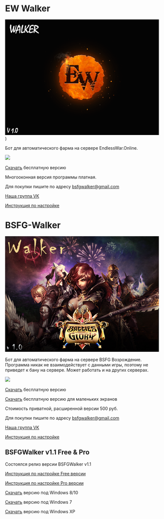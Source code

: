 # EW Walker

![Image of Yaktocat](https://raw.githubusercontent.com/BSFG/BSFG-Walker/master/EW-Walker/v%201.0/ew%20walker.png))

Бот для автоматического фарма на сервере EndlessWar.Online.

[![](http://img.youtube.com/vi/lrHiOYXPudo/0.jpg)](http://www.youtube.com/watch?v=lrHiOYXPudo "")

[Скачать](https://github.com/BSFG/BSFG-Walker/raw/master/BSFG%20Walker.exe) бесплатную версию

Многооконная версия программы платная.

Для покупки пишите по адресу bsfgwalker@gmail.com

[Наша группа VK](https://vk.com/club172474498)

[Инструкция по настройке](https://github.com/BSFG/BSFG-Walker/blob/master/EW-Walker/v%201.0/Guide%20v1.0.md)

# BSFG-Walker

![Image of Yaktocat](https://github.com/BSFG/BSFG-Walker/blob/master/walker.png)

Бот для автоматического фарма на сервере BSFG Возрождение.
Программа никак не взаимодействует с данными игры, поэтому не приведет к бану на сервере. Может работать и на других серверах.

[![](http://img.youtube.com/vi/lrHiOYXPudo/0.jpg)](http://www.youtube.com/watch?v=lrHiOYXPudo "")

[Скачать](https://github.com/BSFG/BSFG-Walker/raw/master/BSFG%20Walker.exe) бесплатную версию

[Скачать](https://github.com/BSFG/BSFG-Walker/raw/master/BSFG%20Walker%201366x768%20Edition.exe) бесплатную версию для маленьких экранов

Стоимость приватной, расширенной версии 500 руб.

Для покупки пишите по адресу bsfgwalker@gmail.com

[Наша группа VK](https://vk.com/club172474498)

[Инструкция по настройке](https://github.com/BSFG/BSFG-Walker/blob/master/Guide.md)



## BSFGWalker v1.1 Free & Pro


Состоялся релиз версии BSFGWalker v1.1

[Инструкция по настройке Free версии](https://github.com/BSFG/BSFG-Walker/blob/master/v%201.1/Guide%20v1.1%20Free.md)

[Инструкция по настройке Pro версии](https://github.com/BSFG/BSFG-Walker/blob/master/v%201.1/Guide%20v1.1%20Pro.md)

[Скачать](https://github.com/BSFG/BSFG-Walker/raw/master/v%201.1/BSFG%20Walker%20v1.1.exe) версию под Windows 8/10

[Скачать](https://github.com/BSFG/BSFG-Walker/raw/master/v%201.1/BSFG%20Walker%20v1.1%20Win7.exe) версию под Windows 7

[Скачать](https://github.com/BSFG/BSFG-Walker/raw/master/v%201.1/BSFG%20Walker%20v1.1%20WinXP.exe) версию под Windows XP

